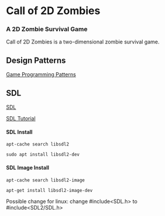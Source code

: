# Call of 2D Zombies
### A 2D Zombie Survival Game

Call of 2D Zombies is a two-dimensional zombie survival game.

## Design Patterns

[Game Programming Patterns](http://gameprogrammingpatterns.com/contents.html)

## SDL

[SDL](https://www.libsdl.org/)

[SDL Tutorial](http://lazyfoo.net/tutorials/SDL/index.php)

#### SDL Install

`apt-cache search libsdl2`

`sudo apt install libsdl2-dev`

#### SDL Image Install

`apt-cache search libsdl2-image`

`apt-get install libsdl2-image-dev`


Possible change for linux: change #include<SDL.h> to #include<SDL2/SDL.h>

